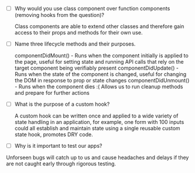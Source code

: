 - [ ] Why would you use class component over function components (removing hooks from the question)?

    Class components are able to extend other classes and therefore gain access to their props and methods for their own use.

- [ ] Name three lifecycle methods and their purposes.

    componentDidMount() - Runs when the component initially is applied to the page, useful for setting state and running API calls that rely on the target component being verifiably present
    componentDidUpdate() - Runs when the state of the component is changed, useful for changing the DOM in response to prop or state changes
    componentDidUnmount() - Runs when the component dies :( Allows us to run cleanup methods and prepare for further actions

- [ ] What is the purpose of a custom hook?

    A custom hook can be written once and applied to a wide variety of state handling in an application, for example, one form with 100 inputs could all establish and maintain state using a single reusable custom state hook, promotes DRY code.

- [ ] Why is it important to test our apps?

Unforseen bugs will catch up to us and cause headaches and delays if they are not caught early through rigorous testing.